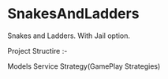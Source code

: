 # SnakesAndLadders

Snakes and Ladders. With Jail option.

Project Structire :- 

Models
Service
Strategy(GamePlay Strategies)
